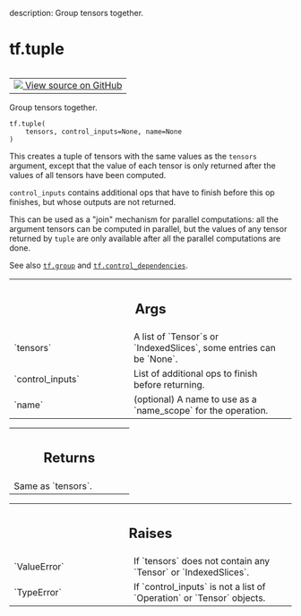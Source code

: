 description: Group tensors together.

<div itemscope itemtype="http://developers.google.com/ReferenceObject">
<meta itemprop="name" content="tf.tuple" />
<meta itemprop="path" content="Stable" />
</div>

# tf.tuple

<!-- Insert buttons and diff -->

<table class="tfo-notebook-buttons tfo-api nocontent" align="left">
<td>
  <a target="_blank" href="https://github.com/tensorflow/tensorflow/blob/r2.4/tensorflow/python/ops/control_flow_ops.py#L2949-L2983">
    <img src="https://www.tensorflow.org/images/GitHub-Mark-32px.png" />
    View source on GitHub
  </a>
</td>
</table>



Group tensors together.

<pre class="devsite-click-to-copy prettyprint lang-py tfo-signature-link">
<code>tf.tuple(
    tensors, control_inputs=None, name=None
)
</code></pre>



<!-- Placeholder for "Used in" -->

This creates a tuple of tensors with the same values as the `tensors`
argument, except that the value of each tensor is only returned after the
values of all tensors have been computed.

`control_inputs` contains additional ops that have to finish before this op
finishes, but whose outputs are not returned.

This can be used as a "join" mechanism for parallel computations: all the
argument tensors can be computed in parallel, but the values of any tensor
returned by `tuple` are only available after all the parallel computations
are done.

See also <a href="../tf/group.md"><code>tf.group</code></a> and
<a href="../tf/control_dependencies.md"><code>tf.control_dependencies</code></a>.

<!-- Tabular view -->
 <table class="responsive fixed orange">
<colgroup><col width="214px"><col></colgroup>
<tr><th colspan="2"><h2 class="add-link">Args</h2></th></tr>

<tr>
<td>
`tensors`
</td>
<td>
A list of `Tensor`s or `IndexedSlices`, some entries can be `None`.
</td>
</tr><tr>
<td>
`control_inputs`
</td>
<td>
List of additional ops to finish before returning.
</td>
</tr><tr>
<td>
`name`
</td>
<td>
(optional) A name to use as a `name_scope` for the operation.
</td>
</tr>
</table>



<!-- Tabular view -->
 <table class="responsive fixed orange">
<colgroup><col width="214px"><col></colgroup>
<tr><th colspan="2"><h2 class="add-link">Returns</h2></th></tr>
<tr class="alt">
<td colspan="2">
Same as `tensors`.
</td>
</tr>

</table>



<!-- Tabular view -->
 <table class="responsive fixed orange">
<colgroup><col width="214px"><col></colgroup>
<tr><th colspan="2"><h2 class="add-link">Raises</h2></th></tr>

<tr>
<td>
`ValueError`
</td>
<td>
If `tensors` does not contain any `Tensor` or `IndexedSlices`.
</td>
</tr><tr>
<td>
`TypeError`
</td>
<td>
If `control_inputs` is not a list of `Operation` or `Tensor`
objects.
</td>
</tr>
</table>

